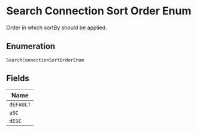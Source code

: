 
# Search Connection Sort Order Enum

Order in which sortBy should be applied.

## Enumeration

`SearchConnectionSortOrderEnum`

## Fields

| Name |
|  --- |
| `dEFAULT` |
| `aSC` |
| `dESC` |

